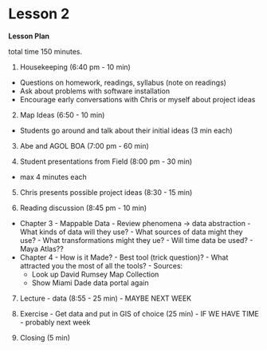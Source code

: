 Lesson 2  
========

**Lesson Plan**  

total time 150 minutes. 

1.   Housekeeping (6:40 pm - 10 min)  
   -   Questions on homework, readings, syllabus (note on readings)
   -   Ask about problems with software installation
   -   Encourage early conversations with Chris or myself about project ideas

2.   Map Ideas (6:50 - 10 min)
   -   Students go around and talk about their initial ideas (3 min each)

3.   Abe and AGOL BOA (7:00 pm - 60 min)

4.   Student presentations from Field (8:00 pm - 30 min)
   -   max 4 minutes each

5.   Chris presents possible project ideas (8:30 - 15 min)

6.   Reading discussion (8:45 pm - 10 min)
   -   Chapter 3 - Mappable Data
      -   Review phenomena -> data abstraction 
      -   What kinds of data will they use?
      -   What sources of data might they use?
      -   What transformations might they ue?
      -   Will time data be used?
      -   Maya Atlas??
   -   Chapter 4 - How is it Made?
      -   Best tool (trick question)?
      -   What attracted you the most of all the tools?
      -   Sources:  
         -   Look up David Rumsey Map Collection
         -   Show Miami Dade data portal again

7.   Lecture - data (8:55 - 25 min) - MAYBE NEXT WEEK

8.   Exercise - Get data and put in GIS of choice (25 min) - IF WE HAVE TIME - probably next week

9.   Closing (5 min)